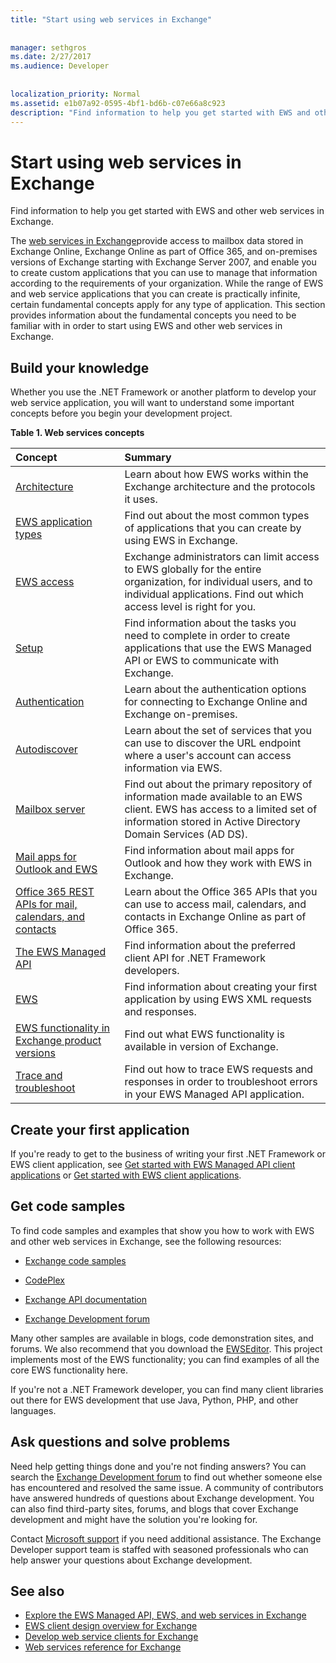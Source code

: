 ```yaml
---
title: "Start using web services in Exchange"
 
 
manager: sethgros
ms.date: 2/27/2017
ms.audience: Developer
 
 
localization_priority: Normal
ms.assetid: e1b07a92-0595-4bf1-bd6b-c07e66a8c923
description: "Find information to help you get started with EWS and other web services in Exchange."
---
```


# Start using web services in Exchange

Find information to help you get started with EWS and other web services in Exchange.
  
The [web services in Exchange](explore-the-ews-managed-api-ews-and-web-services-in-exchange.md)provide access to mailbox data stored in Exchange Online, Exchange Online as part of Office 365, and on-premises versions of Exchange starting with Exchange Server 2007, and enable you to create custom applications that you can use to manage that information according to the requirements of your organization. While the range of EWS and web service applications that you can create is practically infinite, certain fundamental concepts apply for any type of application. This section provides information about the fundamental concepts you need to be familiar with in order to start using EWS and other web services in Exchange. 
  
## Build your knowledge
<a name="bk_Knowledge"> </a>

Whether you use the .NET Framework or another platform to develop your web service application, you will want to understand some important concepts before you begin your development project. 
  
**Table 1. Web services concepts**

|**Concept**|**Summary**|
|:-----|:-----|
|[Architecture](ews-applications-and-the-exchange-architecture.md) <br/> |Learn about how EWS works within the Exchange architecture and the protocols it uses.  <br/> |
|[EWS application types](ews-application-types.md) <br/> |Find out about the most common types of applications that you can create by using EWS in Exchange.  <br/> |
|[EWS access](controlling-client-application-access-to-ews-in-exchange.md) <br/> |Exchange administrators can limit access to EWS globally for the entire organization, for individual users, and to individual applications. Find out which access level is right for you.  <br/> |
|[Setup](setting-up-your-ews-application.md) <br/> |Find information about the tasks you need to complete in order to create applications that use the EWS Managed API or EWS to communicate with Exchange.  <br/> |
|[Authentication](authentication-and-ews-in-exchange.md) <br/> |Learn about the authentication options for connecting to Exchange Online and Exchange on-premises.  <br/> |
|[Autodiscover](autodiscover-for-exchange.md) <br/> |Learn about the set of services that you can use to discover the URL endpoint where a user's account can access information via EWS.  <br/> |
|[Mailbox server](http://technet.microsoft.com/en-us/library/jj150491%28v=exchg.150%29.aspx) <br/> |Find out about the primary repository of information made available to an EWS client. EWS has access to a limited set of information stored in Active Directory Domain Services (AD DS).  <br/> |
|[Mail apps for Outlook and EWS](mail-apps-for-outlook-and-ews-in-exchange.md) <br/> |Find information about mail apps for Outlook and how they work with EWS in Exchange.  <br/> |
|[Office 365 REST APIs for mail, calendars, and contacts](office-365-rest-apis-for-mail-calendars-and-contacts.md) <br/> |Learn about the Office 365 APIs that you can use to access mail, calendars, and contacts in Exchange Online as part of Office 365.  <br/> |
|[The EWS Managed API](get-started-with-ews-managed-api-client-applications.md) <br/> |Find information about the preferred client API for .NET Framework developers.  <br/> |
|[EWS](get-started-with-ews-client-applications.md) <br/> |Find information about creating your first application by using EWS XML requests and responses.  <br/> |
|[EWS functionality in Exchange product versions](ews-functionality-in-exchange-product-versions.md) <br/> |Find out what EWS functionality is available in version of Exchange.  <br/> |
|[Trace and troubleshoot](how-to-trace-requests-responses-to-troubleshoot-ews-managed-api-applications.md) <br/> |Find out how to trace EWS requests and responses in order to troubleshoot errors in your EWS Managed API application.  <br/> |
   
## Create your first application
<a name="create"> </a>

If you're ready to get to the business of writing your first .NET Framework or EWS client application, see [Get started with EWS Managed API client applications](get-started-with-ews-managed-api-client-applications.md) or [Get started with EWS client applications](get-started-with-ews-client-applications.md).
  
## Get code samples
<a name="samples"> </a>

To find code samples and examples that show you how to work with EWS and other web services in Exchange, see the following resources:
  
- [Exchange code samples](http://code.msdn.microsoft.com/exchange)
    
- [CodePlex](http://www.codeplex.com/)
    
- [Exchange API documentation](develop-web-service-clients-for-exchange.md)
    
- [Exchange Development forum](http://social.technet.microsoft.com/Forums/exchange/en-US/home?forum=exchangesvrdevelopment)
    
Many other samples are available in blogs, code demonstration sites, and forums. We also recommend that you download the [EWSEditor](http://ewseditor.codeplex.com/). This project implements most of the EWS functionality; you can find examples of all the core EWS functionality here.
  
If you're not a .NET Framework developer, you can find many client libraries out there for EWS development that use Java, Python, PHP, and other languages. 
  
## Ask questions and solve problems
<a name="questions"> </a>

Need help getting things done and you're not finding answers? You can search the [Exchange Development forum](http://social.technet.microsoft.com/Forums/exchange/en-US/home?forum=exchangesvrdevelopment) to find out whether someone else has encountered and resolved the same issue. A community of contributors have answered hundreds of questions about Exchange development. You can also find third-party sites, forums, and blogs that cover Exchange development and might have the solution you're looking for. 
  
Contact [Microsoft support](https://support.microsoft.com/) if you need additional assistance. The Exchange Developer support team is staffed with seasoned professionals who can help answer your questions about Exchange development. 
  
## See also

- [Explore the EWS Managed API, EWS, and web services in Exchange](explore-the-ews-managed-api-ews-and-web-services-in-exchange.md) 
- [EWS client design overview for Exchange](ews-client-design-overview-for-exchange.md) 
- [Develop web service clients for Exchange](develop-web-service-clients-for-exchange.md) 
- [Web services reference for Exchange](../web-service-reference/web-services-reference-for-exchange.md)
    

